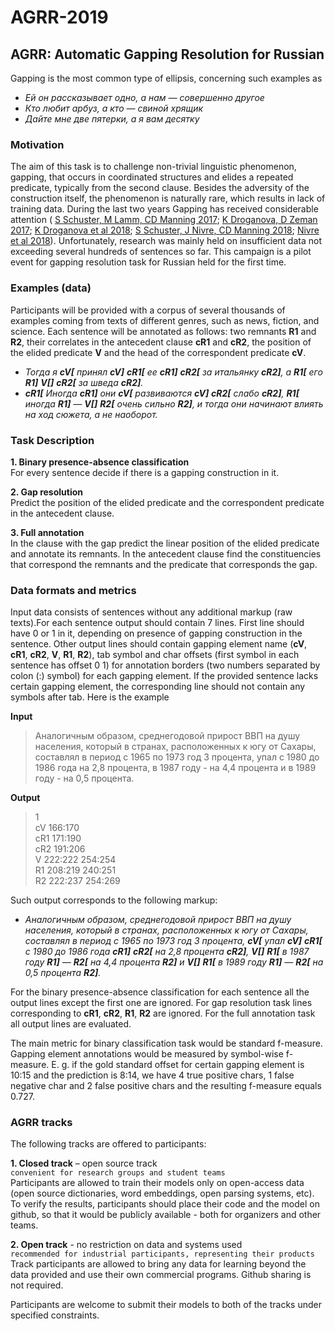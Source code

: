 # AGRR-2019
## AGRR: Automatic Gapping Resolution for Russian

Gapping is the most common type of ellipsis, concerning such examples as  
 - _Ей он рассказывает одно, а нам — совершенно другое_  
 - _Кто любит арбуз, а кто — свиной хрящик_  
 - _Дайте мне две пятерки, а я вам десятку_


### Motivation

The aim of this task is to challenge non-trivial linguistic phenomenon, gapping, that occurs in coordinated structures and elides a repeated predicate, typically from the second clause. Besides the adversity of the construction itself, the phenomenon is naturally rare, which results in lack of training data. During the last two years Gapping has received considerable attention  ( [S Schuster, M Lamm, CD Manning 2017](http://www.aclweb.org/anthology/W17-0416); [K Droganova, D Zeman  2017](http://www.aclweb.org/anthology/W17-0406); [K Droganova et al 2018](http://www.aclweb.org/anthology/W18-6006); [S Schuster, J Nivre, CD Manning 2018](https://arxiv.org/pdf/1804.06922.pdf); [Nivre et al 2018](http://www.aclweb.org/anthology/W18-6012)).
Unfortunately, research was mainly held on insufficient data not exceeding several hundreds of sentences so far. 
This campaign is a pilot event for gapping resolution task for Russian held for the first time.


### Examples (data)

Participants will be provided with a corpus of several thousands of examples coming from texts of different genres, such as news, fiction, and science. Each sentence will be annotated as follows: two remnants **R1** and **R2**, their correlates in the antecedent clause **cR1** and **cR2**, the position of the elided  predicate **V** and the head of the correspondent predicate **cV**.
 - _Тогда я  **cV[** принял **cV]**  **cR1[** ее **cR1]**  **cR2[** за итальянку **cR2]**, а  **R1[** его **R1]**   **V[]**  **cR2[** за шведа **cR2]**._
 - _**cR1[** Иногда **cR1]** они  **cV[** развиваются **cV]**  **cR2[** слабо **cR2]**,  **R1[** иногда **R1]** — **V[]**   **R2[** очень сильно **R2]**, и тогда они начинают влиять на ход сюжета, а не наоборот._
 

### Task Description

**1. Binary presence-absence classification**    
For every sentence decide if there is a gapping construction in it.  

**2. Gap resolution**  
Predict the position of the elided predicate and the correspondent predicate in the antecedent clause.  

**3. Full annotation**  
In the clause with the gap predict the linear position of the elided predicate and annotate its remnants. In the antecedent clause find the constituencies that correspond the remnants and the predicate that corresponds the gap.  


### Data formats and metrics

Input data consists of sentences without any additional markup (raw texts).For each sentence output should contain 7 lines. First line should have 0 or 1 in it, depending on presence of gapping construction in the sentence.
Other output lines should contain gapping element name (**cV**, **cR1**, **cR2**, **V**, **R1**, **R2**), tab symbol and char offsets (first symbol in each sentence has offset 0 1) for annotation borders (two numbers separated by colon (:) symbol) for each gapping element. If the provided sentence lacks certain gapping element, the corresponding line should not contain any symbols after tab. Here is the example
 
**Input**  
>Аналогичным образом, среднегодовой прирост ВВП на душу населения, который в странах, расположенных к югу от Сахары, составлял в период с 1965 по 1973 год 3 процента, упал с 1980 до 1986 года на 2,8 процента, в 1987 году - на 4,4 процента и в 1989 году - на 0,5 процента.

**Output**  
>1  
cV  166:170  
cR1  171:190  
cR2  191:206  
V 222:222 254:254   
R1  208:219 240:251  
R2  222:237 254:269  

Such output corresponds to the following markup:

 - _Аналогичным образом, среднегодовой прирост ВВП на душу населения, который в странах, расположенных к югу от Сахары, составлял в период с 1965 по 1973 год 3 процента,  **cV[** упал **cV]**  **cR1[** с 1980 до 1986 года **cR1]**  **cR2[** на 2,8 процента **cR2]**,  **V[]** **R1[** в 1987 году **R1]** —  **R2[** на 4,4 процента **R2]** и  **V[]** **R1[** в 1989 году **R1]** —  **R2[** на 0,5 процента **R2]**._


For the binary presence-absence classification for each sentence all the output lines except the first one are ignored.
For gap resolution task lines corresponding to **cR1**, **cR2**, **R1**, **R2** are ignored.
For the full annotation task all output lines are evaluated.

The main metric for binary classification task would be standard f-measure.
Gapping element annotations would be measured by symbol-wise f-measure. E. g. if the gold standard offset for certain gapping element is 10:15 and the prediction is 8:14, we have 4 true positive chars, 1 false negative char and 2 false positive chars and the resulting f-measure equals 0.727.

### AGRR tracks

The following tracks are offered to participants:

**1. Closed track** – open source track  
`convenient for research groups and student teams`  
Participants are allowed to train their models only on open-access data (open source dictionaries, word embeddings, open parsing systems, etc). To verify the results, participants should place their code and the model on github, so that it would be publicly available - both for organizers and other teams.

**2. Open track** - no restriction on data and systems used  
`recommended for industrial participants, representing their products`  
Track participants are allowed to bring any data for learning beyond the data provided and use their own commercial programs. Github sharing is not required. 

Participants are welcome to submit their models to both of the tracks under specified constraints.

